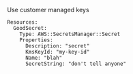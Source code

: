 
Use customer managed keys

```yaml---
Resources:
  GoodSecret:
    Type: AWS::SecretsManager::Secret
    Properties:
      Description: "secret"
      KmsKeyId: "my-key-id"
      Name: "blah"
      SecretString: "don't tell anyone"

```


